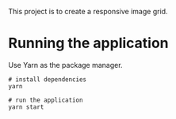 This project is to create a responsive image grid.

# Running the application

Use Yarn as the package manager.

```
# install dependencies
yarn

# run the application
yarn start